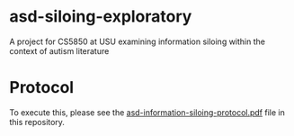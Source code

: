 # asd-siloing-exploratory
A project for CS5850 at USU examining information siloing within the context of autism literature

# Protocol
To execute this, please see the [asd-information-siloing-protocol.pdf](asd-information-siloing-protocol.pdf) file in this repository.
